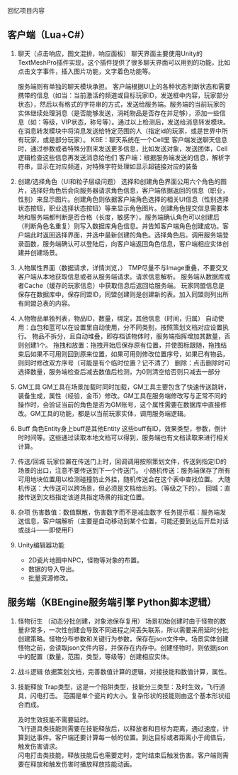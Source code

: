 回忆项目内容

## 客户端（Lua+C#）

1. 聊天（点击响应，图文混排，响应面板）
    聊天界面主要使用Unity的TextMeshPro插件实现，这个插件提供了很多聊天界面可以用到的功能，比如点击文字事件，插入图片功能，文字着色功能等。

    服务端则有单独的聊天模块承担。
    客户端根据UI上的各种状态判断状态和需要携带的信息（如当：当前激活的频道或目标玩家ID，发送框中内容，玩家部分状态），然后以有格式的字符串的方式，发送给服务端。服务端的当前玩家的实体继续处理消息（是否能够发送，消耗物品是否存在并足够），添加一些信息（如：等级，VIP状态，称号等）。通过以上检测后，发送给消息转发模块。在消息转发模块中将消息发送给特定范围的人（指定id的玩家，或是世界中所有玩家，或是部分玩家）。
    KBE：聊天系统在一个Cell里
    客户端发送聊天信息时，通过参数或者特殊分割来发送更多信息，比如发送对象，发送团体，Cell逻辑检查这些信息再发送消息给他们
    客户端：根据服务端发送的信息，解析字符串，显示在对应频道，对特殊字符处理如显示超链接对应的装备

2. 创建/选择角色（UI和粒子层级问题）
    选择和创建角色界面公用六个角色的图片，选择好角色后会向服务器请求角色信息，客户端依据返回的信息（职业，性别）来显示图片。创建角色则依据客户端角色选择的相关UI信息（性别选择状态按钮，职业选择状态按钮）等来显示角色图片。创建角色提交信息需要本地和服务端都判断是否合格（长度，敏感字）。服务端确认角色可以创建后（判断角色名重复）则写入数据库角色信息。并告知客户端角色创建成功。客户端此时返回选择界面，并选中最新创建的角色。选择角色后。调用服务端登录函数，服务端确认可以登陆后，向客户端返回角色信息，客户端相应实体创建并创建场景。

3. 人物属性界面（数据请求，详情浏览，）
    TMP尽量不与Image重叠，不要交叉
    客户端从本地获取信息或者从服务端请求。请求信息解析。
    服务端从数据库或者Cache（缓存的玩家信息）中获取信息后返回给服务端。
    玩家同盟信息是保存在数据库中，保存同盟ID，同盟创建则是创建新的表。加入同盟则列出所有同盟总表的内容。

4. 人物物品单独列表，物品ID，数量，绑定，其他信息（时间，归属）
    自动使用：血包和蓝可以在设置里自动使用，分不同类别，按照策划文档对应设置执行。
    物品不拆分，且自动堆叠，即存档该物体时，服务端指挥增加其数量，否则创建1个。
    拖拽和放置：拖拽开始后保存原有位置，并使图标跟随，拖拽结束后如果不可用则回到原来位置，如果可用则修改位置序号，如果已有物品，则同时修改双方序号（可能是有个临时位置？记不清了）
    删除：点击删除时可选择数量，服务端检查后减去数值后检测，为0则清空给否则只减去一部分

5. GM工具
    GM工具在场景加载时同时加载，GM工具主要包含了快速传送跳转，装备生成，属性（经验，金币）修改。GM工具在服务端修改写与正常不同的操作时，会验证当前的角色是否为GM账号，这个属性需要在数据库中直接修改。GM工具的功能，都是以当前玩家实体，调用服务端逻辑。

6. Buff
    角色Entity身上buff是其他Entity
    这些buff有ID，效果类型，参数，倒计时时间等。这些通过读取本地文档可以得到，服务端也有文档读取来进行相关计算。

7. 传送/回城
    玩家位置在传送门上时，回调调用按照策划文件，传送到指定ID的场景的出口，注意不要传送到下一个传送门。
    小随机传送：服务端保存了所有可用地块位置用以检测碰撞防止外挂，随机传送会在这个表中查找位置。
    大随机传送：大传送可以跨场景，但必须是文档给出的。（等级之下的）。
    回城：直接传送到文档指定该道具指定场景的指定位置。

8. 杂项
    伤害数值：数值飘散，伤害数字而不是减血数字
    任务提示框：服务端发送信息，客户端解析（主要是自动移动到某个位置，可能还要到达后开启对话或战斗——即使用F）

9. Unity编辑器功能  
    * 2D瓷片地图中NPC，怪物等对象的布置。
    * 数据的导入导出。
    * 批量资源修改。

## 服务端（KBEngine服务端引擎 Python脚本逻辑）

1. 怪物衍生  （动态分批创建，对象池保存复用）
    场景初始创建时由于怪物的数量非常多，一次性创建会导致不同进程之间丢失联系，所以需要采用延时分批创建策略。怪物分布参数和关键行为参数，保存在json文件中。场景实体创建怪物之前，会读取json文件内容，并保存在内存中。创建怪物时，则依据json中的配置（数量，范围，类型，等级等）创建相应实体。

2. 战斗逻辑
    依据策划文档，完善数值计算的逻辑，对接技能和数值计算，属性。

3. 技能释放
    Trap类型，这是一个陷阱类型，技能分三类型：及时生效，飞行道具，闪电打击。 
    范围是单个瓷片的大小。复杂形状的技能则由这个基本形状组合而成。  
     
    及时生效技能不需要延时。  
    飞行道具类技能则需要在技能释放后，以释放者和目标为距离，通过速度，计算到达事件。客户端还要计算每一帧的位置。到达目标或者距离小于阈值后，触发伤害请求。  
    闪电打击类技能，释放技能后也需要定时，定时结束后触发伤害。客户端则需要在释放和触发伤害时播放释放技能动画。  
